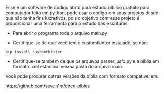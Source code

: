 Esse é um software de codigo abrto para estudo bíblico gratuito para computador feito em python, pode usar o código em seus projetos desde que não tenha fins lucrativos, pois o objetivo com esse projeto é proporcionar uma ferramenta para o estudo das escrituras.

- Para abrir o programa rode o arquivo main.py

- Certifique-se de que você tem o customtkinter instalado, se não:
```
pip install customtkinter
```

- Certifique-se também de que os arquivos parser_usfx.py e a bíblia em formato .xml estão na mesma pasta do arquivo main.

Você pode procurar outras versões da biblia com formato compátivel em:

https://github.com/seven1m/open-bibles